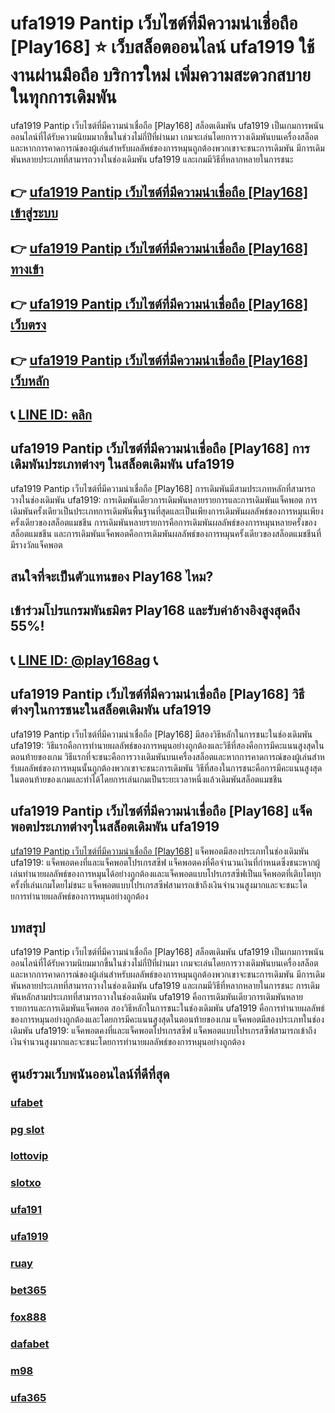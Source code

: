 
# ufa1919 Pantip เว็บไซต์ที่มีความน่าเชื่อถือ [Play168] ⭐ เว็บสล็อตออนไลน์ ufa1919 ใช้งานผ่านมือถือ บริการใหม่ เพิ่มความสะดวกสบาย ในทุกการเดิมพัน

ufa1919 Pantip เว็บไซต์ที่มีความน่าเชื่อถือ [Play168] สล็อตเดิมพัน ufa1919 เป็นเกมการพนันออนไลน์ที่ได้รับความนิยมมากขึ้นในช่วงไม่กี่ปีที่ผ่านมา เกมจะเล่นโดยการวางเดิมพันบนเครื่องสล็อตและหากการคาดการณ์ของผู้เล่นสําหรับผลลัพธ์ของการหมุนถูกต้องพวกเขาจะชนะการเดิมพัน มีการเดิมพันหลายประเภทที่สามารถวางในช่องเดิมพัน ufa1919 และเกมมีวิธีที่หลากหลายในการชนะ

## 👉 [ufa1919 Pantip เว็บไซต์ที่มีความน่าเชื่อถือ [Play168] เข้าสู่ระบบ](https://bit.ly/3TCj9rY)
## 👉 [ufa1919 Pantip เว็บไซต์ที่มีความน่าเชื่อถือ [Play168] ทางเข้า](https://bit.ly/3TCj9rY)
## 👉 [ufa1919 Pantip เว็บไซต์ที่มีความน่าเชื่อถือ [Play168] เว็บตรง](https://bit.ly/3TCj9rY)
## 👉 [ufa1919 Pantip เว็บไซต์ที่มีความน่าเชื่อถือ [Play168] เว็บหลัก](https://bit.ly/3TCj9rY)
## 📞 [LINE ID: คลิก](https://line.me/R/ti/p/@342mcrfd)

## ufa1919 Pantip เว็บไซต์ที่มีความน่าเชื่อถือ [Play168] การเดิมพันประเภทต่างๆ ในสล็อตเดิมพัน ufa1919
ufa1919 Pantip เว็บไซต์ที่มีความน่าเชื่อถือ [Play168] การเดิมพันมีสามประเภทหลักที่สามารถวางในช่องเดิมพัน ufa1919: การเดิมพันเดียวการเดิมพันหลายรายการและการเดิมพันแจ็คพอต การเดิมพันครั้งเดียวเป็นประเภทการเดิมพันพื้นฐานที่สุดและเป็นเพียงการเดิมพันผลลัพธ์ของการหมุนเพียงครั้งเดียวของสล็อตแมชชีน การเดิมพันหลายรายการคือการเดิมพันผลลัพธ์ของการหมุนหลายครั้งของสล็อตแมชชีน และการเดิมพันแจ็คพอตคือการเดิมพันผลลัพธ์ของการหมุนครั้งเดียวของสล็อตแมชชีนที่มีรางวัลแจ็คพอต

## สนใจที่จะเป็นตัวแทนของ Play168 ไหม?
## เข้าร่วมโปรแกรมพันธมิตร Play168 และรับค่าอ้างอิงสูงสุดถึง 55%!
## 📞 [LINE ID: @play168ag](https://bit.ly/3RSGiFl) 📞

## ufa1919 Pantip เว็บไซต์ที่มีความน่าเชื่อถือ [Play168] วิธีต่างๆในการชนะในสล็อตเดิมพัน ufa1919
ufa1919 Pantip เว็บไซต์ที่มีความน่าเชื่อถือ [Play168] มีสองวิธีหลักในการชนะในช่องเดิมพัน ufa1919: วิธีแรกคือการทํานายผลลัพธ์ของการหมุนอย่างถูกต้องและวิธีที่สองคือการมีคะแนนสูงสุดในตอนท้ายของเกม วิธีแรกที่จะชนะคือการวางเดิมพันบนเครื่องสล็อตและหากการคาดการณ์ของผู้เล่นสําหรับผลลัพธ์ของการหมุนนั้นถูกต้องพวกเขาจะชนะการเดิมพัน วิธีที่สองในการชนะคือการมีคะแนนสูงสุดในตอนท้ายของเกมและทําได้โดยการเล่นเกมเป็นระยะเวลาหนึ่งแล้วเดิมพันสล็อตแมชชีน

## ufa1919 Pantip เว็บไซต์ที่มีความน่าเชื่อถือ [Play168] แจ็คพอตประเภทต่างๆในสล็อตเดิมพัน ufa1919
[ufa1919 Pantip เว็บไซต์ที่มีความน่าเชื่อถือ [Play168]](https://atom.io/themes/ufa1919%20%E0%B9%80%E0%B8%A7%E0%B9%87%E0%B8%9A%E0%B8%95%E0%B8%A3%E0%B8%87) แจ็คพอตมีสองประเภทในช่องเดิมพัน ufa1919: แจ็คพอตคงที่และแจ็คพอตโปรเกรสซีฟ แจ็คพอตคงที่คือจํานวนเงินที่กําหนดซึ่งชนะหากผู้เล่นทํานายผลลัพธ์ของการหมุนได้อย่างถูกต้องและแจ็คพอตแบบโปรเกรสซีฟเป็นแจ็คพอตที่เติบโตทุกครั้งที่เล่นเกมโดยไม่ชนะ แจ็คพอตแบบโปรเกรสซีฟสามารถเข้าถึงเงินจํานวนสูงมากและจะชนะโดยการทํานายผลลัพธ์ของการหมุนอย่างถูกต้อง

## บทสรุป
ufa1919 Pantip เว็บไซต์ที่มีความน่าเชื่อถือ [Play168] สล็อตเดิมพัน ufa1919 เป็นเกมการพนันออนไลน์ที่ได้รับความนิยมมากขึ้นในช่วงไม่กี่ปีที่ผ่านมา เกมจะเล่นโดยการวางเดิมพันบนเครื่องสล็อตและหากการคาดการณ์ของผู้เล่นสําหรับผลลัพธ์ของการหมุนถูกต้องพวกเขาจะชนะการเดิมพัน มีการเดิมพันหลายประเภทที่สามารถวางในช่องเดิมพัน ufa1919 และเกมมีวิธีที่หลากหลายในการชนะ การเดิมพันหลักสามประเภทที่สามารถวางในช่องเดิมพัน ufa1919 คือการเดิมพันเดียวการเดิมพันหลายรายการและการเดิมพันแจ็คพอต สองวิธีหลักในการชนะในช่องเดิมพัน ufa1919 คือการทํานายผลลัพธ์ของการหมุนอย่างถูกต้องและโดยการมีคะแนนสูงสุดในตอนท้ายของเกม แจ็คพอตมีสองประเภทในช่องเดิมพัน ufa1919: แจ็คพอตคงที่และแจ็คพอตโปรเกรสซีฟ แจ็คพอตแบบโปรเกรสซีฟสามารถเข้าถึงเงินจํานวนสูงมากและจะชนะโดยการทํานายผลลัพธ์ของการหมุนอย่างถูกต้อง

## ศูนย์รวมเว็บพนันออนไลน์ที่ดีที่สุด
### [ufabet](https://atom.io/packages/ufabet)
### [pg slot](https://atom.io/themes/pg%20slot)
### [lottovip](https://atom.io/packages/lottovip)
### [slotxo](https://atom.io/packages/slotxo)
### [ufa191](https://atom.io/packages/ufa191)
### [ufa1919](https://atom.io/packages/ufa1919)
### [ruay](https://atom.io/themes/ruay)
### [bet365](https://atom.io/packages/bet365)
### [fox888](https://atom.io/packages/fox888)
### [dafabet](https://atom.io/packages/dafabet)
### [m98](https://atom.io/packages/m98)
### [ufa365](https://atom.io/packages/ufa365)


